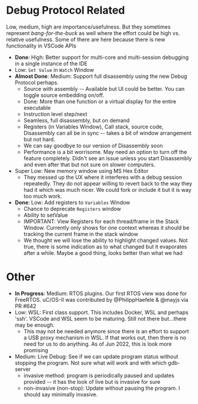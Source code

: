 # Debug Protocol Related

Low, medium, high are importance/usefulness. But they sometimes represent *bang-for-the-buck* as well where the effort could be high vs. relative usefulness. Some of there are here because there is new functionality in VSCode APIs

* **Done**: High: Better support for multi-core and multi-session debugging in a single instance of the IDE
* Low: `Set Value` in `Watch` Window
* **Almost Done**: Medium: Support full disassembly using the new Debug Protocol perhaps.
  * Source with assembly -- Available but UI could be better. You can toggle source embedding on/off.
  * Done: More than one function or a virtual display for the entire executable
  * Instruction level step/next
  * Seamless, full disassembly, but on demand
  * Registers (in Variables Window), Call stack, source code, Disassembly can all be in sync -- takes a bit of window arrangement but not hard.
  * We can say goodbye to our version of Disassembly soon
  * Performance is a bit worrisome. May need an option to turn off the feature completely. Didn't see an issue unless you start Disassembly and even after that but not sure on slower computers.
* Super Low: New memory window using MS Hex Editor
  * They messed up the UX where it interferes with a debug session repeatedly. They do not appear willing to revert back to the way they had it which was much nicer. We could fork or include it but it is way too much work.
* **Done**: Low: Add registers to `Variables` Window
  * Chance to deprecate `Registers` window
  * Ability to setValue
  * IMPORTANT: View Registers for each thread/frame in the Stack Window. Currently only shows for one context whereas it should be tracking the current frame in the stack window
  * We thought we will lose the ability to highlight changed values. Not true, there is some indication as to what changed but it evaporates after a while. Maybe a good thing, looks better than what we had

# Other

* **In Progress**: Medium: RTOS plugins. Our first RTOS view was done for FreeRTOS. uC/OS-II was contributed by @PhilippHaefele & @mayjs via PR #642
* Low: WSL: First class support. This includes Docker, WSL and perhaps 'ssh'. VSCode and WSL seem to be maturing. Still not there but...there may be enough.
  * This may not be needed anymore since there is an effort to support a USB proxy mechanism in WSL. If that works out, then there is no need for us to do anything. As of Jun 2022, this is look more promising
* Medium: Live Debug: See if we can update program status without stopping the program. Not sure what will work and with which gdb-server
  * invasive method: program is periodically paused and updates provided -- it has the look of live but is invasive for sure
  * non-invasive (non-stop): Update without pausing the program. I should say minimally invasive.
